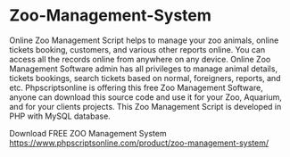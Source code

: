 # Zoo-Management-System
Online Zoo Management Script helps to manage your zoo animals, online tickets booking, customers, and various other reports online. You can access all the records online from anywhere on any device. Online Zoo Management Software admin has all privileges to manage animal details, tickets bookings, search tickets based on normal, foreigners, reports, and etc. Phpscriptsonline is offering this free Zoo Management Software, anyone can download this source code and use it for your Zoo, Aquarium, and for your clients projects. This Zoo Management Script is developed in PHP with MySQL database.

Download FREE ZOO Management System
https://www.phpscriptsonline.com/product/zoo-management-system/

